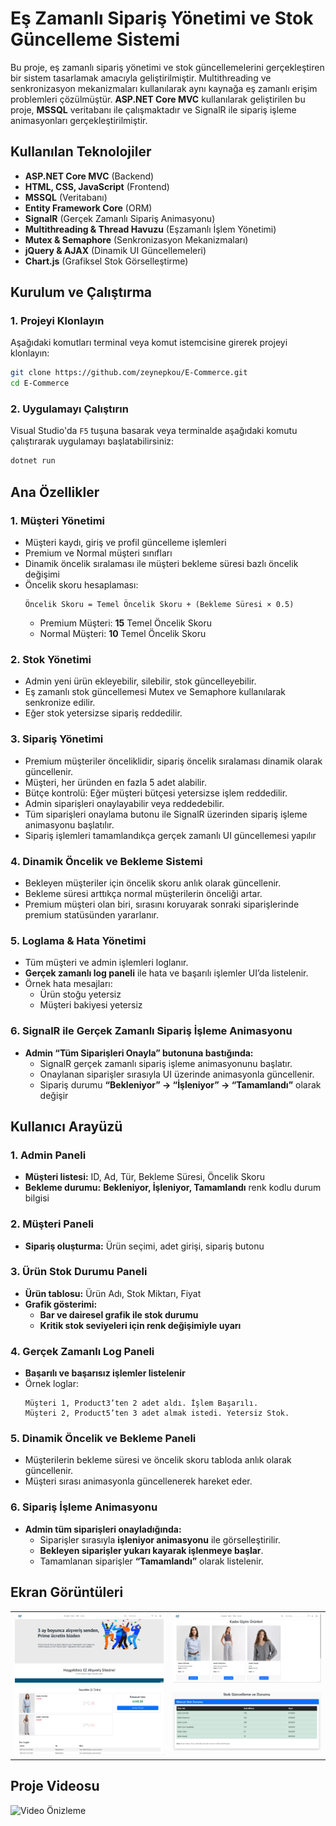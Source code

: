 # Eş Zamanlı Sipariş Yönetimi ve Stok Güncelleme Sistemi

Bu proje, eş zamanlı sipariş yönetimi ve stok güncellemelerini gerçekleştiren bir sistem tasarlamak amacıyla geliştirilmiştir. Multithreading ve senkronizasyon mekanizmaları kullanılarak aynı kaynağa eş zamanlı erişim problemleri çözülmüştür. **ASP.NET Core MVC** kullanılarak geliştirilen bu proje, **MSSQL** veritabanı ile çalışmaktadır ve SignalR ile sipariş işleme animasyonları gerçekleştirilmiştir.

## Kullanılan Teknolojiler
- **ASP.NET Core MVC** (Backend)
- **HTML, CSS, JavaScript** (Frontend)
- **MSSQL** (Veritabanı)
- **Entity Framework Core** (ORM)
- **SignalR** (Gerçek Zamanlı Sipariş Animasyonu)
- **Multithreading & Thread Havuzu** (Eşzamanlı İşlem Yönetimi)
- **Mutex & Semaphore** (Senkronizasyon Mekanizmaları)
- **jQuery & AJAX** (Dinamik UI Güncellemeleri)
- **Chart.js** (Grafiksel Stok Görselleştirme)

## **Kurulum ve Çalıştırma**  

### **1. Projeyi Klonlayın**  

Aşağıdaki komutları terminal veya komut istemcisine girerek projeyi klonlayın:  

```sh
git clone https://github.com/zeynepkou/E-Commerce.git
cd E-Commerce
```

### **2. Uygulamayı Çalıştırın**  

Visual Studio'da `F5` tuşuna basarak veya terminalde aşağıdaki komutu çalıştırarak uygulamayı başlatabilirsiniz:  

```sh
dotnet run
```

## Ana Özellikler

### 1. Müşteri Yönetimi
- Müşteri kaydı, giriş ve profil güncelleme işlemleri
- Premium ve Normal müşteri sınıfları
- Dinamik öncelik sıralaması ile müşteri bekleme süresi bazlı öncelik değişimi
- Öncelik skoru hesaplaması:
  ```
  Öncelik Skoru = Temel Öncelik Skoru + (Bekleme Süresi × 0.5)
  ```
  - Premium Müşteri: **15** Temel Öncelik Skoru
  - Normal Müşteri: **10** Temel Öncelik Skoru

### 2. Stok Yönetimi
- Admin yeni ürün ekleyebilir, silebilir, stok güncelleyebilir.
- Eş zamanlı stok güncellemesi Mutex ve Semaphore kullanılarak senkronize edilir.
- Eğer stok yetersizse sipariş reddedilir.

### 3. Sipariş Yönetimi
- Premium müşteriler önceliklidir, sipariş öncelik sıralaması dinamik olarak güncellenir.
- Müşteri, her üründen en fazla 5 adet alabilir.
- Bütçe kontrolü: Eğer müşteri bütçesi yetersizse işlem reddedilir.
- Admin siparişleri onaylayabilir veya reddedebilir.
- Tüm siparişleri onaylama butonu ile SignalR üzerinden sipariş işleme animasyonu başlatılır.
- Sipariş işlemleri tamamlandıkça gerçek zamanlı UI güncellemesi yapılır

### 4. Dinamik Öncelik ve Bekleme Sistemi
- Bekleyen müşteriler için öncelik skoru anlık olarak güncellenir.
- Bekleme süresi arttıkça normal müşterilerin önceliği artar.
- Premium müşteri olan biri, sırasını koruyarak sonraki siparişlerinde premium statüsünden yararlanır.

### 5. Loglama & Hata Yönetimi
- Tüm müşteri ve admin işlemleri loglanır.
- **Gerçek zamanlı log paneli** ile hata ve başarılı işlemler UI’da listelenir.
- Örnek hata mesajları:
  - Ürün stoğu yetersiz
  - Müşteri bakiyesi yetersiz

### 6. SignalR ile Gerçek Zamanlı Sipariş İşleme Animasyonu
- **Admin “Tüm Siparişleri Onayla” butonuna bastığında:**
  - SignalR gerçek zamanlı sipariş işleme animasyonunu başlatır.
  - Onaylanan siparişler sırasıyla UI üzerinde animasyonla güncellenir.
  - Sipariş durumu **“Bekleniyor” → “İşleniyor” → “Tamamlandı”** olarak değişir

## Kullanıcı Arayüzü

### 1. **Admin Paneli**
- **Müşteri listesi:** ID, Ad, Tür, Bekleme Süresi, Öncelik Skoru
- **Bekleme durumu:** **Bekleniyor, İşleniyor, Tamamlandı** renk kodlu durum bilgisi

### 2. **Müşteri Paneli**
- **Sipariş oluşturma:** Ürün seçimi, adet girişi, sipariş butonu

### 3. **Ürün Stok Durumu Paneli**
- **Ürün tablosu:** Ürün Adı, Stok Miktarı, Fiyat
- **Grafik gösterimi:**
  - **Bar ve dairesel grafik ile stok durumu**
  - **Kritik stok seviyeleri için renk değişimiyle uyarı**

### 4. **Gerçek Zamanlı Log Paneli**
- **Başarılı ve başarısız işlemler listelenir**
- Örnek loglar:
  ```
  Müşteri 1, Product3’ten 2 adet aldı. İşlem Başarılı.
  Müşteri 2, Product5’ten 3 adet almak istedi. Yetersiz Stok.
  ```

### 5. **Dinamik Öncelik ve Bekleme Paneli**
- Müşterilerin bekleme süresi ve öncelik skoru tabloda anlık olarak güncellenir.
- Müşteri sırası animasyonla güncellenerek hareket eder.

### 6. **Sipariş İşleme Animasyonu**
- **Admin tüm siparişleri onayladığında:**
  - Siparişler sırasıyla **işleniyor animasyonu** ile görselleştirilir.
  - **Bekleyen siparişler yukarı kayarak işlenmeye başlar**.
  - Tamamlanan siparişler **“Tamamlandı”** olarak listelenir.

## **Ekran Görüntüleri**  

<table>
  <tr>
    <td><img src="https://github.com/zeynepkou/E-Commerce/blob/cee1e0810ad616171644f2b67ea342256ba9a7aa/images2/ECommerce1.png"/></td>
    <td><img src="https://github.com/zeynepkou/E-Commerce/blob/cee1e0810ad616171644f2b67ea342256ba9a7aa/images2/ECommerce2.png"/></td>
  </tr>
  <tr>
    <td><img src="https://github.com/zeynepkou/E-Commerce/blob/cee1e0810ad616171644f2b67ea342256ba9a7aa/images2/ECommerce3.png"/></td>
    <td><img src="https://github.com/zeynepkou/E-Commerce/blob/cee1e0810ad616171644f2b67ea342256ba9a7aa/images2/ECommerce4.png"/></td>
  </tr>

</table>


## **Proje Videosu**

![Video Önizleme](https://github.com/zeynepkou/E-Commerce/blob/cee1e0810ad616171644f2b67ea342256ba9a7aa/images2/ECommerce.gif)






